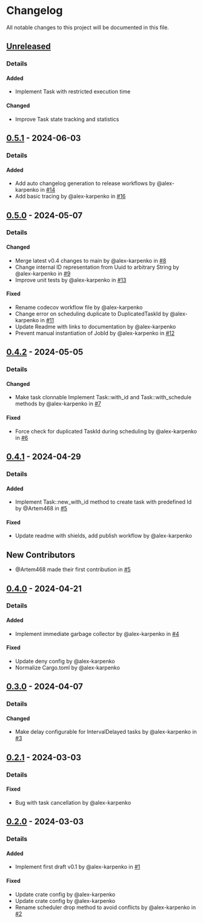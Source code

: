 # Changelog

All notable changes to this project will be documented in this file.

## [Unreleased]
### Details
#### Added
- Implement Task with restricted execution time

#### Changed
- Improve Task state tracking and statistics

## [0.5.1] - 2024-06-03
### Details
#### Added
- Add auto changelog generation to release workflows by @alex-karpenko in [#14](https://github.com/alex-karpenko/sacs/pull/14)
- Add basic tracing by @alex-karpenko in [#16](https://github.com/alex-karpenko/sacs/pull/16)

## [0.5.0] - 2024-05-07
### Details
#### Changed
- Merge latest v0.4 changes to main by @alex-karpenko in [#8](https://github.com/alex-karpenko/sacs/pull/8)
- Change internal ID representation from Uuid to arbitrary String by @alex-karpenko in [#9](https://github.com/alex-karpenko/sacs/pull/9)
- Improve unit tests by @alex-karpenko in [#13](https://github.com/alex-karpenko/sacs/pull/13)

#### Fixed
- Rename codecov workflow file by @alex-karpenko
- Change error on scheduling duplicate to DuplicatedTaskId by @alex-karpenko in [#11](https://github.com/alex-karpenko/sacs/pull/11)
- Update Readme with links to documentation by @alex-karpenko
- Prevent manual instantiation of JobId by @alex-karpenko in [#12](https://github.com/alex-karpenko/sacs/pull/12)

## [0.4.2] - 2024-05-05
### Details
#### Changed
- Make task clonnable Implement Task::with_id and Task::with_schedule methods by @alex-karpenko in [#7](https://github.com/alex-karpenko/sacs/pull/7)

#### Fixed
- Force check for duplicated TaskId during scheduling by @alex-karpenko in [#6](https://github.com/alex-karpenko/sacs/pull/6)

## [0.4.1] - 2024-04-29
### Details
#### Added
- Implement Task::new_with_id method to create task with predefined Id by @Artem468 in [#5](https://github.com/alex-karpenko/sacs/pull/5)

#### Fixed
- Update readme with shields, add publish workflow by @alex-karpenko

## New Contributors
* @Artem468 made their first contribution in [#5](https://github.com/alex-karpenko/sacs/pull/5)
## [0.4.0] - 2024-04-21
### Details
#### Added
- Implement immediate garbage collector by @alex-karpenko in [#4](https://github.com/alex-karpenko/sacs/pull/4)

#### Fixed
- Update deny config by @alex-karpenko
- Normalize Cargo.toml by @alex-karpenko

## [0.3.0] - 2024-04-07
### Details
#### Changed
- Make delay configurable for IntervalDelayed tasks by @alex-karpenko in [#3](https://github.com/alex-karpenko/sacs/pull/3)

## [0.2.1] - 2024-03-03
### Details
#### Fixed
- Bug with task cancellation by @alex-karpenko

## [0.2.0] - 2024-03-03
### Details
#### Added
- Implement first draft v0.1 by @alex-karpenko in [#1](https://github.com/alex-karpenko/sacs/pull/1)

#### Fixed
- Update crate config by @alex-karpenko
- Update crate config by @alex-karpenko
- Rename scheduler drop method to avoid conflicts by @alex-karpenko in [#2](https://github.com/alex-karpenko/sacs/pull/2)

[unreleased]: https://github.com/alex-karpenko/sacs/compare/v0.5.1..HEAD
[0.5.1]: https://github.com/alex-karpenko/sacs/compare/v0.5.0..v0.5.1
[0.5.0]: https://github.com/alex-karpenko/sacs/compare/v0.4.2..v0.5.0
[0.4.2]: https://github.com/alex-karpenko/sacs/compare/v0.4.1..v0.4.2
[0.4.1]: https://github.com/alex-karpenko/sacs/compare/v0.4.0..v0.4.1
[0.4.0]: https://github.com/alex-karpenko/sacs/compare/v0.3.0..v0.4.0
[0.3.0]: https://github.com/alex-karpenko/sacs/compare/v0.2.1..v0.3.0
[0.2.1]: https://github.com/alex-karpenko/sacs/compare/v0.2.0..v0.2.1
[0.2.0]: https://github.com/alex-karpenko/sacs/compare/v0.0.0..v0.2.0

<!-- generated by git-cliff -->
